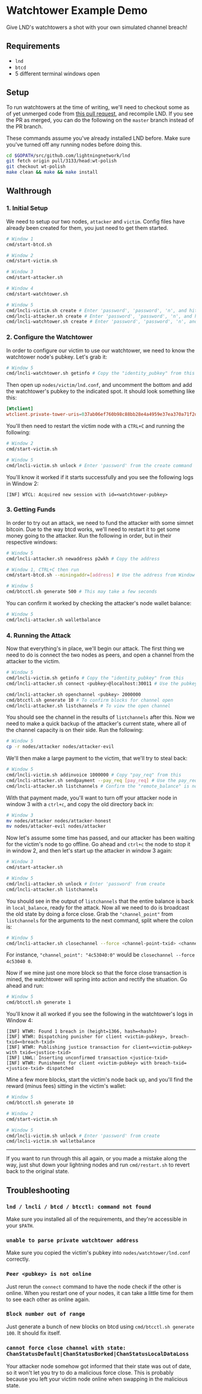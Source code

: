 # Watchtower Example Demo

Give LND's watchtowers a shot with your own simulated channel breach!

## Requirements

* `lnd`
* `btcd`
* 5 different terminal windows open

## Setup

To run watchtowers at the time of writing, we'll need to checkout some as of yet unmerged code from [this pull request](https://github.com/lightningnetwork/lnd/pull/3133), and recompile LND. If you see the PR as merged, you can do the following on the `master` branch instead of the PR branch.

These commands assume you've already installed LND before. Make sure you've turned off any running nodes before doing this.

```bash
cd $GOPATH/src/github.com/lightningnetwork/lnd
git fetch origin pull/3133/head:wt-polish
git checkout wt-polish
make clean && make && make install
```

## Walthrough

### 1. Initial Setup

We need to setup our two nodes, `attacker` and `victim`. Config files have already been created for them, you just need to get them started.

```sh
# Window 1
cmd/start-btcd.sh

# Window 2
cmd/start-victim.sh

# Window 3
cmd/start-attacker.sh

# Window 4
cmd/start-watchtower.sh

# Window 5
cmd/lncli-victim.sh create # Enter 'password', 'password', 'n', and hit enter for the last one
cmd/lncli-attacker.sh create # Enter 'password', 'password', 'n', and hit enter for the last one
cmd/lncli-watchtower.sh create # Enter 'password', 'password', 'n', and hit enter for the last one
```

### 2. Configure the Watchtower

In order to configure our victim to use our watchtower, we need to know the watchtower node's pubkey. Let's grab it:

```sh
# Window 5
cmd/lncli-watchtower.sh getinfo # Copy the "identity_pubkey" from this
```

Then open up `nodes/victim/lnd.conf`, and uncomment the bottom and add the watchtower's pubkey to the indicated spot. It should look something like this:

```conf
[Wtclient]
wtclient.private-tower-uris=037ab06ef760b98c88bb28e4a4959e37ea370a71f2d7a74c7bd8274961b23ed3b5@localhost:32021
```

You'll then need to restart the victim node with a `CTRL+C` and running the following:

```sh
# Window 2
cmd/start-victim.sh

# Window 5
cmd/lncli-victim.sh unlock # Enter 'password' from the create command
```

You'll know it worked if it starts successfully and you see the following logs in Window 2:

```log
[INF] WTCL: Acquired new session with id=<watchtower-pubkey>
```

### 3. Getting Funds

In order to try out an attack, we need to fund the attacker with some simnet bitcoin. Due to the way btcd works, we'll need to restart it to get some money going to the attacker. Run the following in order, but in their respective windows:

```sh
# Window 5
cmd/lncli-attacker.sh newaddress p2wkh # Copy the address

# Window 1, CTRL+C then run
cmd/start-btcd.sh --miningaddr=[address] # Use the address from Window 5

# Window 5
cmd/btcctl.sh generate 500 # This may take a few seconds
```

You can confirm it worked by checking the attacker's node wallet balance:

```sh
# Window 5
cmd/lncli-attacker.sh walletbalance
```

### 4. Running the Attack

Now that everything's in place, we'll begin our attack. The first thing we need to do is connect the two nodes as peers, and open a channel from the attacker to the victim.

```sh
# Window 5
cmd/lncli-victim.sh getinfo # Copy the "identity_pubkey" from this
cmd/lncli-attacker.sh connect <pubkey>@localhost:30011 # Use the pubkey from the previous command

cmd/lncli-attacker.sh openchannel <pubkey> 2000000
cmd/btcctl.sh generate 10 # To confirm blocks for channel open
cmd/lncli-attacker.sh listchannels # To view the open channel
```

You should see the channel in the results of `listchannels` after this. Now we need to make a quick backup of the attacker's current state, where all of the channel capacity is on their side. Run the following:

```sh
# Window 5
cp -r nodes/attacker nodes/attacker-evil
```

We'll then make a large payment to the victim, that we'll try to steal back:

```sh
# Window 5
cmd/lncli-victim.sh addinvoice 1000000 # Copy "pay_req" from this
cmd/lncli-attacker.sh sendpayment --pay_req [pay_req] # Use the pay_req from before
cmd/lncli-attacker.sh listchannels # Confirm the "remote_balance" is now 1000000
```

With that payment made, you'll want to turn off your attacker node in window 3 with a `ctrl+c`, and copy the old directory back in:

```sh
# Window 3
mv nodes/attacker nodes/attacker-honest
mv nodes/attacker-evil nodes/attacker
```

Now let's assume some time has passed, and our attacker has been waiting for the victim's node to go offline. Go ahead and `ctrl+c` the node to stop it in window 2, and then let's start up the attacker in window 3 again:

```sh
# Window 3
cmd/start-attacker.sh

# Window 5
cmd/lncli-attacker.sh unlock # Enter 'password' from create
cmd/lncli-attacker.sh listchannels
```

You should see in the output of `listchannels` that the entire balance is back in `local_balance`, ready for the attack. Now all we need to do is broadcast the old state by doing a force close. Grab the `"channel_point"` from `listchannels` for the arguments to the next command, split where the colon is:

```sh
# Window 5
cmd/lncli-attacker.sh closechannel --force <channel-point-txid> <channel-point-index>
```

For instance, `"channel_point": "4c53040:0"` would be `closechannel --force 4c53040 0`.

Now if we mine just one more block so that the force close transaction is mined, the watchtower will spring into action and rectify the situation. Go ahead and run:

```sh
# Window 5
cmd/btcctl.sh generate 1
```

You'll know it all worked if you see the following in the watchtower's logs in Window 4:

```
[INF] WTWR: Found 1 breach in (height=1366, hash=<hash>)
[INF] WTWR: Dispatching punisher for client <victim-pubkey>, breach-txid=<breach-txid>
[INF] WTWR: Publishing justice transaction for client=<victim-pubkey> with txid=<justice-txid>
[INF] LNWL: Inserting unconfirmed transaction <justice-txid>
[INF] WTWR: Punishment for client <victim-pubkey> with breach-txid=<justice-txid> dispatched
```

Mine a few more blocks, start the victim's node back up, and you'll find the reward (minus fees) sitting in the victim's wallet:

```sh
# Window 5
cmd/btcctl.sh generate 10

# Window 2
cmd/start-victim.sh

# Window 5
cmd/lncli-victim.sh unlock # Enter 'password' from create
cmd/lncli-victim.sh walletbalance
```

---

If you want to run through this all again, or you made a mistake along the way, just shut down your lightning nodes and run `cmd/restart.sh` to revert back to the original state.

## Troubleshooting

### `lnd / lncli / btcd / btcctl: command not found`

Make sure you installed all of the requirements, and they're accessible in your `$PATH`.

### `unable to parse private watchtower address`

Make sure you copied the victim's pubkey into `nodes/watchtower/lnd.conf` correctly.

### `Peer <pubkey> is not online`

Just rerun the `connect` command to have the node check if the other is online. When you restart one of your nodes, it can take a little time for them to see each other as online again.

### `Block number out of range`

Just generate a bunch of new blocks on btcd using `cmd/btcctl.sh generate 100`. It should fix itself.

### `cannot force close channel with state: ChanStatusDefault|ChanStatusBorked|ChanStatusLocalDataLoss`

Your attacker node somehow got informed that their state was out of date, so it won't let you try to do a malicious force close. This is probably because you left your victim node online when swapping in the malicious state.
